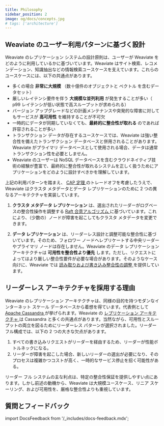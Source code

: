 ```yaml
---
title: Philosophy
sidebar_position: 2
image: og/docs/concepts.jpg
# tags: ['architecture']
---
```


## Weaviate のユーザー利用パターンに基づく設計

Weaviate のレプリケーション システムの設計原則は、ユーザーが Weaviate をどのように利用しているかに基づいています。Weaviate はサイト検索、レコメンデーション、知識抽出などの情報検索ユースケースを支えています。これらのユースケースには、以下の共通点があります。  
* 多くの場合 **非常に大規模** （数十億件のオブジェクトと ベクトル を含むデータセット）  
* 厳しいレイテンシ要件を伴う **大規模な並列利用** が発生することが多い（ p99 レイテンシが低い状態で高スループットが求められる）  
* バージョン アップグレードなどの計画メンテナンスや突発的な障害に対してもサービスが **高可用性** を維持することが不可欠  
* 一時的にデータが同期していなくても、**最終的に整合性が取れる** のであれば許容されることが多い  
* トランザクション データが存在するユースケースでは、Weaviate は強い整合性を備えたトランザクション データベースと併用されることがあります。Weaviate がプライマリ データベースとして使用される場合、データは通常トランザクション性を必要としません。  
* Weaviate のユーザーは NoSQL データベースを含むクラウドネイティブ技術の経験が豊富で、最終的に整合性が取れるシステムを正しく扱うためにアプリケーションをどのように設計すべきかを理解しています。  

上記の利用パターンを踏まえ、 [ CAP 定理 ](./index.md#cap-theorem) のトレードオフを考慮したうえで、Weaviate はクラスタ メタデータとデータ レプリケーションのために 2 つの異なるアーキテクチャを実装しています。  

1. **クラスタ メタデータ レプリケーション** は、選出されたリーダーがログベースの整合性操作を調整する [ Raft 合意アルゴリズム ](https://raft.github.io/) に基づいています。これにより、（少数の）ノードが障害を起こしてもクラスタ メタデータを変更できます。  

2. **データ レプリケーション** は、リーダーレス設計と調整可能な整合性に基づいています。そのため、フォロワー ノードへレプリケートする中央リーダーやプライマリ ノードは存在しません。Weaviate のデータ レプリケーション アーキテクチャは **可用性を整合性より優先** します。ただし、リクエストによってはより厳しい整合性要件が必要な場合があります。そのようなケース向けに、Weaviate では [ 読み取りおよび書き込み整合性の調整 ](./consistency.md) を提供しています。  

## リーダーレス アーキテクチャを採用する理由

Weaviate のレプリケーション アーキテクチャは、同様の目的を持つモダンなインターネット スケール データベースから着想を得ています。代表例として [ Apache Cassandra ](https://cassandra.apache.org/_/index.html) が挙げられます。Weaviate の [ レプリケーション アーキテクチャ ](./cluster-architecture.md) は Cassandra と多くの共通点があります。当然ながら、可用性とスループットの両立を図るためにリーダーレス パターンが選択されました。リーダー フル構成では、以下の 2 つの大きな欠点があります。  
1. すべての書き込みリクエストがリーダーを経由するため、リーダーが性能ボトルネックになる。  
2. リーダーが障害を起こした場合、新しいリーダーの選出が必要になり、そのプロセスは複雑かつコストが高く、一時的なサービス停止を招く可能性がある。  

リーダー フル システムの主な利点は、特定の整合性保証を提供しやすい点にあります。しかし前述の動機から、Weaviate は大規模ユースケース、リニア スケーリング、および可用性を、厳格な整合性よりも重視しています。  

## 質問とフィードバック

import DocsFeedback from '/_includes/docs-feedback.mdx';

<DocsFeedback/>